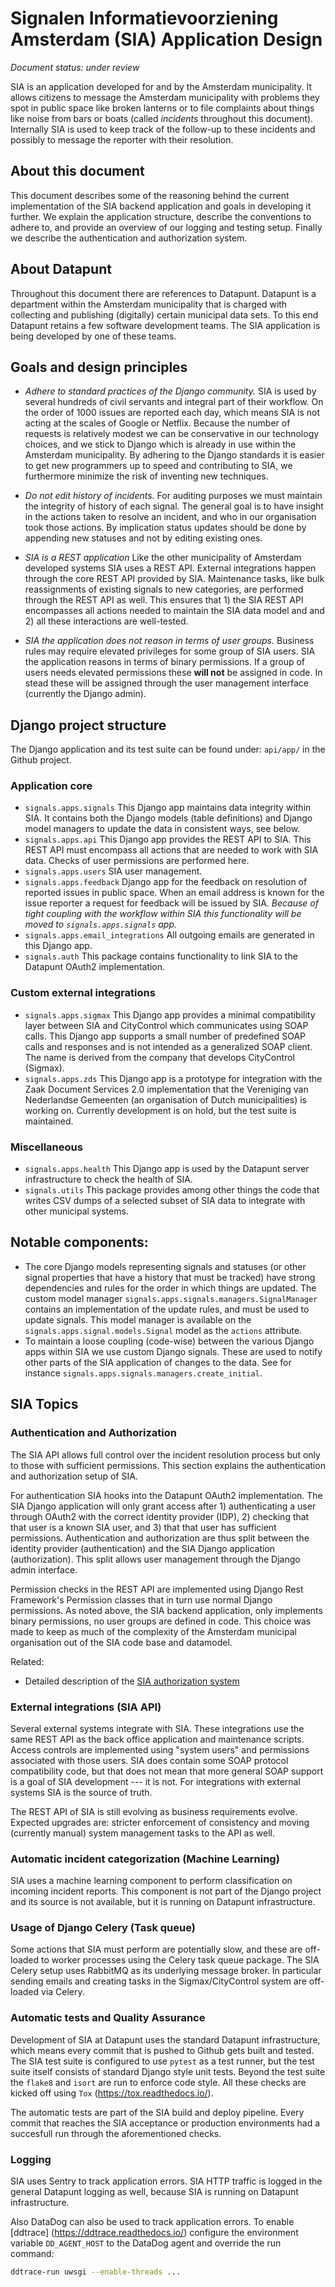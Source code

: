 # Signalen Informatievoorziening Amsterdam (SIA) Application Design
*Document status: under review*


SIA is an application developed for and by the Amsterdam municipality. It allows
citizens to message the Amsterdam municipality with problems they spot in public
space like broken lanterns or to file complaints about things like noise from 
bars or boats (called *incidents* throughout this document). Internally SIA is
used to keep track of the follow-up to these incidents and possibly to message
the reporter with their resolution.

## About this document
This document describes some of the reasoning behind the current implementation
of the SIA backend application and goals in developing it further. We explain
the application structure, describe the conventions to adhere to, and provide an
overview of our logging and testing setup. Finally we describe the
authentication and authorization system.


## About Datapunt
Throughout this document there are references to Datapunt. Datapunt is a
department within the Amsterdam municipality that is charged with collecting
and publishing (digitally) certain municipal data sets. To this end Datapunt
retains a few software development teams. The SIA application is being developed
by one of these teams.


## Goals and design principles

* *Adhere to standard practices of the Django community.* SIA is used by several
  hundreds of civil servants and integral part of their workflow. On the order of
  1000 issues are reported each day, which means SIA is not acting at the scales
  of Google or Netflix. Because the number of requests is relatively modest we
  can be conservative in our technology choices, and we stick to Django which is
  already in use within the Amsterdam municipality. By adhering to the Django
  standards it is easier to get new programmers up to speed and contributing to
  SIA, we furthermore minimize the risk of inventing new techniques.

* *Do not edit history of incidents.* For auditing purposes we must maintain the 
  integrity of history of each signal. The general goal is to have insight in
  the actions taken to resolve an incident, and who in our organisation took
  those actions. By implication status updates should be done by appending new
  statuses and not by editing existing ones.

* *SIA is a REST application* Like the other municipality of Amsterdam developed
  systems SIA uses a REST API. External integrations happen through the core
  REST API provided by SIA. Maintenance tasks, like bulk reassignments of
  existing signals to new categories, are performed through the REST API as
  well. This ensures that 1) the SIA REST API encompasses all actions needed to
  maintain the SIA data model and and 2) all these interactions are well-tested.

* *SIA the application does not reason in terms of user groups.* Business
  rules may require elevated privileges for some group of SIA users. SIA the
  application reasons in terms of binary permissions. If a group of users needs
  elevated permissions these **will not** be assigned in code. In stead these
  will be assigned through the user management interface (currently the Django
  admin).


## Django project structure
The Django application and its test suite can be found under: ```api/app/``` in
the Github project.

### Application core
* `signals.apps.signals` This Django app maintains data integrity within SIA. It
  contains both the Django models (table definitions) and Django model managers
  to update the data in consistent ways, see below.
* `signals.apps.api` This Django app provides the REST API to SIA. This REST
  API must encompass all actions that are needed to work with SIA data. Checks
  of user permissions are performed here. 
* `signals.apps.users` SIA user management.
* `signals.apps.feedback` Django app for the feedback on resolution of reported
  issues in public space. When an email address is known for the issue reporter
  a request for feedback will be issued by SIA. *Because of tight coupling with
  the workflow within SIA this functionality will be moved to
  `signals.apps.signals` app.*
* `signals.apps.email_integrations` All outgoing emails are generated in this
  Django app.
* `signals.auth` This package contains functionality to link SIA to the
  Datapunt OAuth2 implementation.

### Custom external integrations
* `signals.apps.sigmax` This Django app provides a minimal compatibility layer
  between SIA and CityControl which communicates using SOAP calls. This Django
  app supports a small number of predefined SOAP calls and responses and is not
  intended as a generalized SOAP client. The name is derived from the company
  that develops CityControl (Sigmax).
* `signals.apps.zds` This Django app is a prototype for integration with the
  Zaak Document Services 2.0 implementation that the Vereniging van Nederlandse
  Gemeenten (an organisation of Dutch municipalities) is working on. Currently
  development is on hold, but the test suite is maintained.

### Miscellaneous
* `signals.apps.health` This Django app is used by the Datapunt server
  infrastructure to check the health of SIA.
* `signals.utils` This package provides among other things the code that writes
  CSV dumps of a selected subset of SIA data to integrate with other municipal
  systems.


## Notable components:
* The core Django models representing signals and statuses (or other signal
  properties that have a history that must be tracked) have strong dependencies
  and rules for the order in which things are updated. The custom model manager
  `signals.apps.signals.managers.SignalManager` contains an implementation of
  the update rules, and must be used to update signals. This model manager is
  available on the `signals.apps.signal.models.Signal` model as the `actions`
  attribute.
* To maintain a loose coupling (code-wise) between the various Django apps
  within SIA we use custom Django signals. These are used to notify other parts
  of the SIA application of changes to the data.
  See for instance `signals.apps.signals.managers.create_initial`.


## SIA Topics
### Authentication and Authorization
The SIA API allows full control over the incident resolution process but only
to those with sufficient permissions. This section explains the authentication
and authorization setup of SIA. 

For authentication SIA hooks into the Datapunt OAuth2 implementation. The SIA
Django application will only grant access after 1) authenticating a user through
OAuth2 with the correct identity provider (IDP), 2) checking that that user is a
known SIA user, and 3) that that user has sufficient permissions. Authentication
and authorization are thus split between the identity provider (authentication)
and the SIA Django application (authorization). This split allows user
management through the Django admin interface.

Permission checks in the REST API are implemented using Django Rest Framework's
Permission classes that in turn use normal Django permissions. As noted above,
the SIA backend application, only implements binary permissions, no user groups
are defined in code. This choice was made to keep as much of the complexity of
the Amsterdam municipal organisation out of the SIA code base and datamodel.

Related:
* Detailed description of the [SIA authorization system](authorization.md)

### External integrations (SIA API)
Several external systems integrate with SIA. These integrations use the same
REST API as the back office application and maintenance scripts. Access controls
are implemented using "system users" and permissions associated with those
users. SIA does contain some SOAP protocol compatibility code, but that does not
mean that more general SOAP support is a goal of SIA development --- it is not.
For integrations with external systems SIA is the source of truth.

The REST API of SIA is still evolving as business requirements evolve. Expected
upgrades are: stricter enforcement of consistency and moving (currently manual)
system management tasks to the API as well.

### Automatic incident categorization (Machine Learning)
SIA uses a machine learning component to perform classification on incoming
incident reports. This component is not part of the Django project and its
source is not available, but it is running on Datapunt infrastructure. 

### Usage of Django Celery (Task queue)
Some actions that SIA must perform are potentially slow, and these are off-loaded
to worker processes using the Celery task queue package. The SIA Celery setup 
uses RabbitMQ as its underlying message broker. In particular sending emails and
creating tasks in the Sigmax/CityControl system are off-loaded via Celery.

### Automatic tests and Quality Assurance
Development of SIA at Datapunt uses the standard Datapunt infrastructure, which
means every commit that is pushed to Github gets built and tested. The SIA test
suite is configured to use `pytest` as a test runner, but the test suite itself
consists of standard Django style unit tests. Beyond the test suite the `flake8`
and `isort` are run to enforce code style. All these checks are kicked off using
`Tox` (https://tox.readthedocs.io/). 

The automatic tests are part of the SIA build and deploy pipeline. Every commit
that reaches the SIA acceptance or production environments had a succesfull run
through the aforementioned checks.

### Logging
SIA uses Sentry to track application errors. SIA HTTP traffic is logged in the
general Datapunt logging as well, because SIA is running on Datapunt
infrastructure.

Also DataDog can also be used to track application errors. To enable [ddtrace]
(https://ddtrace.readthedocs.io/) configure the environment variable
`DD_AGENT_HOST` to the DataDog agent and override the run command:

```bash
ddtrace-run uwsgi --enable-threads ...
```
